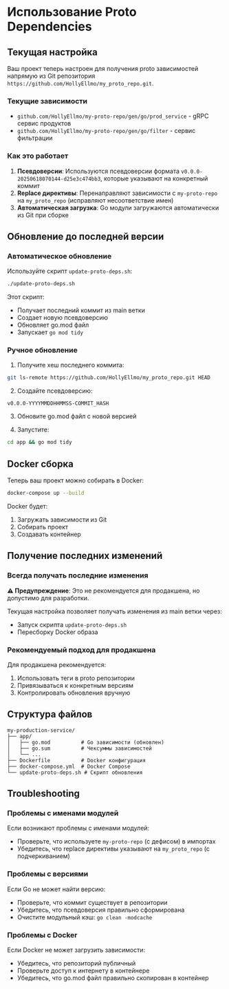 # Использование Proto Dependencies

## Текущая настройка

Ваш проект теперь настроен для получения proto зависимостей напрямую из Git репозитория `https://github.com/HollyEllmo/my_proto_repo.git`.

### Текущие зависимости

- `github.com/HollyEllmo/my-proto-repo/gen/go/prod_service` - gRPC сервис продуктов
- `github.com/HollyEllmo/my-proto-repo/gen/go/filter` - сервис фильтрации

### Как это работает

1. **Псевдоверсии**: Используются псевдоверсии формата `v0.0.0-20250618070144-d25e3c474bb3`, которые указывают на конкретный коммит
2. **Replace директивы**: Перенаправляют зависимости с `my-proto-repo` на `my_proto_repo` (исправляют несоответствие имен)
3. **Автоматическая загрузка**: Go модули загружаются автоматически из Git при сборке

## Обновление до последней версии

### Автоматическое обновление

Используйте скрипт `update-proto-deps.sh`:

```bash
./update-proto-deps.sh
```

Этот скрипт:

- Получает последний коммит из main ветки
- Создает новую псевдоверсию
- Обновляет go.mod файл
- Запускает `go mod tidy`

### Ручное обновление

1. Получите хеш последнего коммита:

```bash
git ls-remote https://github.com/HollyEllmo/my_proto_repo.git HEAD
```

2. Создайте псевдоверсию:

```
v0.0.0-YYYYMMDDHHMMSS-COMMIT_HASH
```

3. Обновите go.mod файл с новой версией

4. Запустите:

```bash
cd app && go mod tidy
```

## Docker сборка

Теперь ваш проект можно собирать в Docker:

```bash
docker-compose up --build
```

Docker будет:

1. Загружать зависимости из Git
2. Собирать проект
3. Создавать контейнер

## Получение последних изменений

### Всегда получать последние изменения

**⚠️ Предупреждение**: Это не рекомендуется для продакшена, но допустимо для разработки.

Текущая настройка позволяет получать изменения из main ветки через:

- Запуск скрипта `update-proto-deps.sh`
- Пересборку Docker образа

### Рекомендуемый подход для продакшена

Для продакшена рекомендуется:

1. Использовать теги в proto репозитории
2. Привязываться к конкретным версиям
3. Контролировать обновления вручную

## Структура файлов

```
my-production-service/
├── app/
│   ├── go.mod          # Go зависимости (обновлен)
│   ├── go.sum          # Чексуммы зависимостей
│   └── ...
├── Dockerfile          # Docker конфигурация
├── docker-compose.yml  # Docker Compose
└── update-proto-deps.sh # Скрипт обновления
```

## Troubleshooting

### Проблемы с именами модулей

Если возникают проблемы с именами модулей:

- Проверьте, что используете `my-proto-repo` (с дефисом) в импортах
- Убедитесь, что replace директивы указывают на `my_proto_repo` (с подчеркиванием)

### Проблемы с версиями

Если Go не может найти версию:

- Проверьте, что коммит существует в репозитории
- Убедитесь, что псевдоверсия правильно сформирована
- Очистите модульный кэш: `go clean -modcache`

### Проблемы с Docker

Если Docker не может загрузить зависимости:

- Убедитесь, что репозиторий публичный
- Проверьте доступ к интернету в контейнере
- Убедитесь, что go.mod файл правильно скопирован в контейнер
